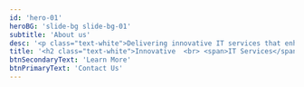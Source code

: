 ```yaml
---
id: 'hero-01'
heroBG: 'slide-bg slide-bg-01'
subtitle: 'About us'
desc: '<p class="text-white">Delivering innovative IT services that enhance efficiency, drive growth, and transform businesses with cutting-edge technology</p>'
title: '<h2 class="text-white">Innovative  <br> <span>IT Services</span></h2>'
btnSecondaryText: 'Learn More'
btnPrimaryText: 'Contact Us'
---
```

